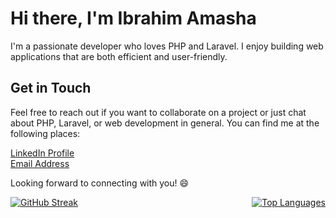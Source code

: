 
# Hi there, I'm Ibrahim Amasha

I'm a passionate developer who loves PHP and Laravel. I enjoy building web applications that are both efficient and user-friendly.

 
 

## Get in Touch

Feel free to reach out if you want to collaborate on a project or just chat about PHP, Laravel, or web development in general. You can find me at the following places:

 [LinkedIn Profile](https://www.linkedin.com/in/ibrahim-amasha-24199a230/) <br>
 [Email Address](mailto:ibrahimamasha7@gmail.com)

Looking forward to connecting with you! 😄

<div style="display: flex; justify-content: space-between;">
    <a href="https://git.io/streak-stats" target="_blank">
        <img src="https://streak-stats.demolab.com?user=IbrahimAmasha&theme=whatsapp-light2&border_radius=5.4" alt="GitHub Streak" />
    </a>
    <a position: absolute; top: 0; right: 0; href="https://github.com/IbrahimAmasha" target="_blank">
        <img src="https://github-readme-stats.vercel.app/api/top-langs?username=IbrahimAmasha&show_icons=true&locale=en&layout=compact" alt="Top Languages" />
    </a>
</div>
